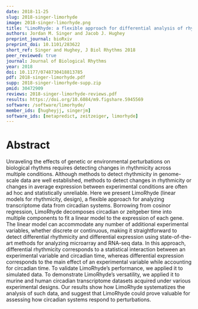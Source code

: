 ```yaml
---
date: 2018-11-25
slug: 2018-singer-limorhyde
image: 2018-singer-limorhyde.png
title: "LimoRhyde: a flexible approach for differential analysis of rhythmic transcriptome data"
authors: Jordan M. Singer and Jacob J. Hughey
preprint_journal: bioRxiv
preprint_doi: 10.1101/283622
short_ref: Singer and Hughey, J Biol Rhythms 2018
peer_reviewed: true
journal: Journal of Biological Rhythms
year: 2018
doi: 10.1177/0748730418813785
pdf: 2018-singer-limorhyde.pdf
supp: 2018-singer-limorhyde-supp.zip
pmid: 30472909
reviews: 2018-singer-limorhyde-reviews.pdf
results: https://doi.org/10.6084/m9.figshare.5945569
software: /software/limorhyde/
member_ids: [hugheyjj, singerjm]
software_ids: [metapredict, zeitzeiger, limorhyde]
---
```


# Abstract

Unraveling the effects of genetic or environmental perturbations on biological rhythms requires detecting changes in rhythmicity across multiple conditions. Although methods to detect rhythmicity in genome-scale data are well established, methods to detect changes in rhythmicity or changes in average expression between experimental conditions are often ad hoc and statistically unreliable. Here we present LimoRhyde (linear models for rhythmicity, design), a flexible approach for analyzing transcriptome data from circadian systems. Borrowing from cosinor regression, LimoRhyde decomposes circadian or zeitgeber time into multiple components to fit a linear model to the expression of each gene. The linear model can accommodate any number of additional experimental variables, whether discrete or continuous, making it straightforward to detect differential rhythmicity and differential expression using state-of-the-art methods for analyzing microarray and RNA-seq data. In this approach, differential rhythmicity corresponds to a statistical interaction between an experimental variable and circadian time, whereas differential expression corresponds to the main effect of an experimental variable while accounting for circadian time. To validate LimoRhyde’s performance, we applied it to simulated data. To demonstrate LimoRhyde’s versatility, we applied it to murine and human circadian transcriptome datasets acquired under various experimental designs. Our results show how LimoRhyde systematizes the analysis of such data, and suggest that LimoRhyde could prove valuable for assessing how circadian systems respond to perturbations.
